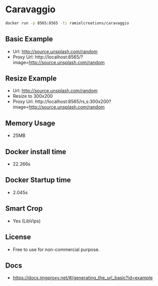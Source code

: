 # Caravaggio

```sh
docker run -p 8565:8565 -ti ramielcreations/caravaggio
```

## Basic Example

- Url: http://source.unsplash.com/random
- Proxy Url: http://localhost:8565/?image=http://source.unsplash.com/random

## Resize Example

- Url: http://source.unsplash.com/random
- Resize to 300x200
- Proxy Url: http://localhost:8565/rs,s:300x200?image=http://source.unsplash.com/random

## Memory Usage

- 25MB

## Docker install time

- 22.266s

## Docker Startup time

- 2.045s

## Smart Crop

- Yes (LibVips)

## License

- Free to use for non-commercial purpose.

## Docs

- https://docs.imgproxy.net/#/generating_the_url_basic?id=example
